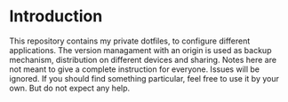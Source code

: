 # Introduction

This repository contains my private dotfiles, to configure different applications.
The version managament with an origin is used as backup mechanism, distribution on different devices and sharing.
Notes here are not meant to give a complete instruction for everyone. Issues will be ignored.
If you should find something particular, feel free to use it by your own. But do not expect any help.

